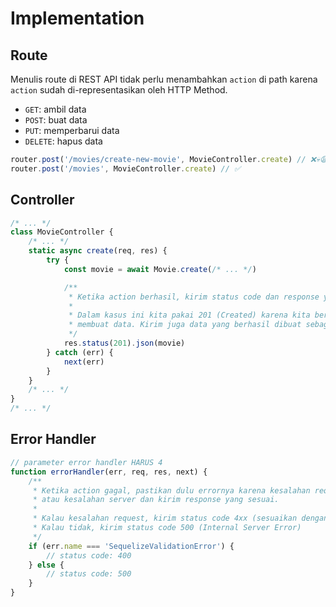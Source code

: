 # Implementation

## Route

Menulis route di REST API tidak perlu menambahkan `action` di path karena `action` sudah
di-representasikan oleh HTTP Method.

-   `GET`: ambil data
-   `POST`: buat data
-   `PUT`: memperbarui data
-   `DELETE`: hapus data

```javascript
router.post('/movies/create-new-movie', MovieController.create) // ❌💀😩
router.post('/movies', MovieController.create) // ✅
```

## Controller

```javascript
/* ... */
class MovieController {
    /* ... */
    static async create(req, res) {
        try {
            const movie = await Movie.create(/* ... */)

            /**
             * Ketika action berhasil, kirim status code dan response yang sesuai.
             *
             * Dalam kasus ini kita pakai 201 (Created) karena kita berhasil
             * membuat data. Kirim juga data yang berhasil dibuat sebagai response
             */
            res.status(201).json(movie)
        } catch (err) {
            next(err)
        }
    }
    /* ... */
}
/* ... */
```

## Error Handler

```javascript
// parameter error handler HARUS 4
function errorHandler(err, req, res, next) {
    /**
     * Ketika action gagal, pastikan dulu errornya karena kesalahan request
     * atau kesalahan server dan kirim response yang sesuai.
     *
     * Kalau kesalahan request, kirim status code 4xx (sesuaikan dengan errornya).
     * Kalau tidak, kirim status code 500 (Internal Server Error)
     */
    if (err.name === 'SequelizeValidationError') {
        // status code: 400
    } else {
        // status code: 500
    }
}
```
